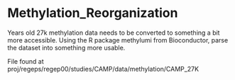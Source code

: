 # Methylation_Reorganization

Years old 27k methylation data needs to be converted to something a bit more accessible.  Using the R package methylumi from Bioconductor, parse the dataset into something more usable.

File found at proj/regeps/regep00/studies/CAMP/data/methylation/CAMP_27K
